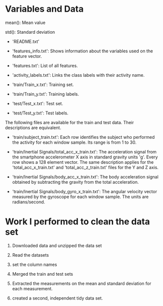 # Variables and Data

mean(): Mean value

std(): Standard deviation

- 'README.txt'

- 'features_info.txt': Shows information about the variables used on the feature vector.

- 'features.txt': List of all features.

- 'activity_labels.txt': Links the class labels with their activity name.

- 'train/Train_x.txt': Training set.

- 'train/Train_y.txt': Training labels.

- 'test/Test_x.txt': Test set.

- 'test/Test_y.txt': Test labels.

The following files are available for the train and test data. Their descriptions are equivalent. 

- 'train/subject_train.txt': Each row identifies the subject who performed the activity for each window sample. Its range is from 1 to 30. 

- 'train/Inertial Signals/total_acc_x_train.txt': The acceleration signal from the smartphone accelerometer X axis in standard gravity units 'g'. Every row shows a 128 element vector. The same description applies for the 'total_acc_x_train.txt' and 'total_acc_z_train.txt' files for the Y and Z axis. 

- 'train/Inertial Signals/body_acc_x_train.txt': The body acceleration signal obtained by subtracting the gravity from the total acceleration. 

- 'train/Inertial Signals/body_gyro_x_train.txt': The angular velocity vector measured by the gyroscope for each window sample. The units are radians/second. 



# Work I performed to clean the data set
1. Downloaded data and unzipped the data set

2. Read the datasets

3. set the column names

4. Merged the train and test sets

5. Extracted the measurements on the mean and standard deviation for each measurement.

6. created a second, independent tidy data set. 



